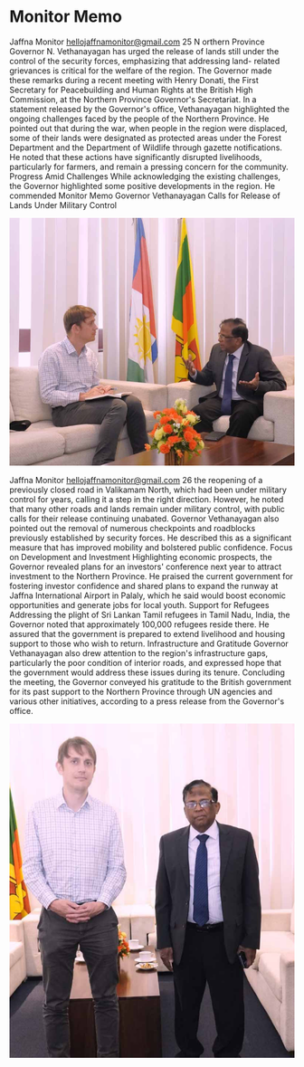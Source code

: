 # Monitor Memo

Jaffna Monitor
hellojaffnamonitor@gmail.com
25
N
orthern Province Governor N. 
Vethanayagan has urged the release of 
lands still under the control of the security 
forces, emphasizing that addressing land-
related grievances is critical for the welfare 
of the region. The Governor made these 
remarks during a recent meeting with Henry 
Donati, the First Secretary for Peacebuilding 
and Human Rights at the British High 
Commission, at the Northern Province 
Governor's Secretariat.
In a statement released by the Governor's 
office, Vethanayagan highlighted the 
ongoing challenges faced by the people of 
the Northern Province. He pointed out that 
during the war, when people in the region 
were displaced, some of their lands were 
designated as protected areas under the Forest 
Department and the Department of Wildlife 
through gazette notifications. He noted that 
these actions have significantly disrupted 
livelihoods, particularly for farmers, and 
remain a pressing concern for the community.
Progress Amid Challenges
While acknowledging the existing challenges, 
the Governor highlighted some positive 
developments in the region. He commended 
Monitor Memo
Governor Vethanayagan Calls for Release 
of Lands Under Military Control

![p025_i1.jpg](images_out/008_monitor_memo/p025_i1.jpg)

Jaffna Monitor
hellojaffnamonitor@gmail.com
26
the reopening of a 
previously closed road in 
Valikamam North, which 
had been under military 
control for years, calling it 
a step in the right direction. 
However, he noted that 
many other roads and lands 
remain under military 
control, with public calls 
for their release continuing 
unabated.
Governor Vethanayagan 
also pointed out the 
removal of numerous 
checkpoints and roadblocks 
previously established 
by security forces. He 
described this as a 
significant measure that 
has improved mobility 
and bolstered public 
confidence.
Focus on Development 
and Investment
Highlighting economic 
prospects, the Governor 
revealed plans for an 
investors' conference next 
year to attract investment 
to the Northern Province. 
He praised the current 
government for fostering 
investor confidence and 
shared plans to expand 
the runway at Jaffna 
International Airport 
in Palaly, which he said 
would boost economic 
opportunities and generate 
jobs for local youth.
Support for Refugees
Addressing the plight of Sri Lankan Tamil refugees in Tamil 
Nadu, India, the Governor noted that approximately 100,000 
refugees reside there. He assured that the government is 
prepared to extend livelihood and housing support to those 
who wish to return.
Infrastructure and Gratitude
Governor Vethanayagan also drew attention to the region's 
infrastructure gaps, particularly the poor condition of interior 
roads, and expressed hope that the government would address 
these issues during its tenure. Concluding the meeting, the 
Governor conveyed his gratitude to the British government for 
its past support to the Northern Province through UN agencies 
and various other initiatives, according to a press release from 
the Governor's office.

![p026_i1.jpg](images_out/008_monitor_memo/p026_i1.jpg)

